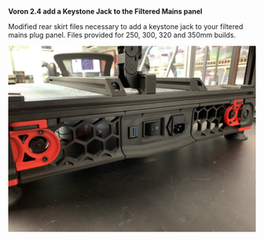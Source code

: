 <B>Voron 2.4 add a Keystone Jack to the Filtered Mains panel</B>

Modified rear skirt files necessary to add a keystone jack to your filtered mains plug panel.  Files provided for 250, 300, 320 and 350mm builds.

![Rear View](Images/rear.jpg)

